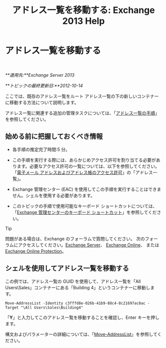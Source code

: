 ﻿---
title: 'アドレス一覧を移動する: Exchange 2013 Help'
TOCTitle: アドレス一覧を移動する
ms:assetid: c843bbd5-6c0e-41e1-b749-7ae87c1beb25
ms:mtpsurl: https://technet.microsoft.com/ja-jp/library/Bb124534(v=EXCHG.150)
ms:contentKeyID: 49896470
ms.date: 04/24/2018
mtps_version: v=EXCHG.150
ms.translationtype: HT
---

# アドレス一覧を移動する

 

_**適用先:**Exchange Server 2013_

_**トピックの最終更新日:**2012-10-14_

ここでは、既存のアドレス一覧をルート アドレス一覧の下の新しいコンテナーに移動する方法について説明します。

アドレス一覧に関連する追加の管理タスクについては、「[アドレス一覧の手順](address-list-procedures-exchange-2013-help.md)」を参照してください。

## 始める前に把握しておくべき情報

  - 各手順の推定完了時間:5 分。

  - この手順を実行する際には、あらかじめアクセス許可を割り当てる必要があります。必要なアクセス許可の一覧については、以下を参照してください。「[電子メール アドレスおよびアドレス帳のアクセス許可](email-address-and-address-book-permissions-exchange-2013-help.md)」の「アドレス一覧」。

  - Exchange 管理センター (EAC) を使用してこの手順を実行することはできません。シェルを使用する必要があります。

  - このトピックの手順で使用可能なキーボード ショートカットについては、「[Exchange 管理センターのキーボード ショートカット](keyboard-shortcuts-in-the-exchange-admin-center-exchange-online-protection-help.md)」を参照してください。


> [!TIP]
> 問題がある場合は、Exchange のフォーラムで質問してください。 次のフォーラムにアクセスしてください。<A href="https://go.microsoft.com/fwlink/p/?linkid=60612">Exchange Server</A>、 <A href="https://go.microsoft.com/fwlink/p/?linkid=267542">Exchange Online</A>、 または <A href="https://go.microsoft.com/fwlink/p/?linkid=285351">Exchange Online Protection</A>。



## シェルを使用してアドレス一覧を移動する

この例では、アドレス一覧の GUID を使用して、アドレス一覧を「All Users\\Sales」コンテナーにある「Building 4」というコンテナーに移動します。

    Move-AddressList -Identity c3fffd8e-026b-41b9-88c4-8c21697ac8ac -Target "\All Users\Sales\Building4"

「**Y**」と入力してこのアドレス一覧を移動することを確認し、Enter キーを押します。

構文およびパラメーターの詳細については、「[Move-AddressList](https://technet.microsoft.com/ja-jp/library/bb124520\(v=exchg.150\))」を参照してください。


